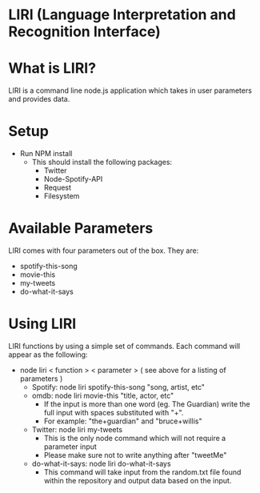 # LIRI (Language Interpretation and Recognition Interface)

# What is LIRI?
LIRI is a command line node.js application which takes in user parameters and provides data.

# Setup

* Run NPM install
    + This should install the following packages:
        * Twitter
        * Node-Spotify-API
        * Request
        * Filesystem

# Available Parameters
LIRI comes with four parameters out of the box. They are:
* spotify-this-song
* movie-this
* my-tweets
* do-what-it-says

# Using LIRI

LIRI functions by using a simple set of commands. Each command will appear as the following:
* node liri < function > < parameter > ( see above for a listing of parameters )
    + Spotify: node liri spotify-this-song "song, artist, etc"
    + omdb: node liri movie-this "title, actor, etc"
        * If the input is more than one word (eg. The Guardian) write the full input with spaces substituted with "+".
        * For example: "the+guardian" and "bruce+willis"
    + Twitter: node liri my-tweets 
        * This is the only node command which will not require a parameter input
        * Please make sure not to write anything after "tweetMe"
    + do-what-it-says: node liri do-what-it-says
        * This command will take input from the random.txt file found within the repository and output data based on the input.